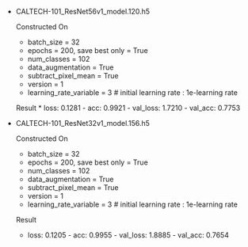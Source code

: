 * CALTECH-101_ResNet56v1_model.120.h5

   Constructed On
    * batch_size = 32  
    * epochs = 200, save best only = True  
    * num_classes = 102  
    * data_augmentation = True  
    * subtract_pixel_mean = True  
    * version = 1  
    * learning_rate_variable = 3 # initial learning rate : 1e-learning rate

   Result 
        * loss: 0.1281 - acc: 0.9921 - val_loss: 1.7210 - val_acc: 0.7753


* CALTECH-101_ResNet32v1_model.156.h5

   Constructed On
    * batch_size = 32  
    * epochs = 200, save best only = True  
    * num_classes = 102  
    * data_augmentation = True  
    * subtract_pixel_mean = True  
    * version = 1  
    * learning_rate_variable = 3 # initial learning rate : 1e-learning rate

   Result 
     * loss: 0.1205 - acc: 0.9955 - val_loss: 1.8885 - val_acc: 0.7654
